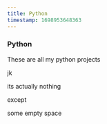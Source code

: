 ```yaml
---
title: Python
timestamp: 1698953648363
---
```


### Python

These are all my python projects

jk

its actually nothing

except

some empty space